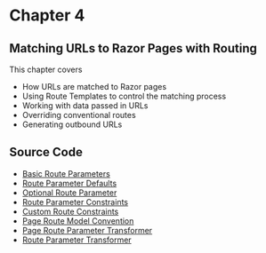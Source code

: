 # Chapter 4
## Matching URLs to Razor Pages with Routing
This chapter covers

-  How URLs are matched to Razor pages
-  Using Route Templates to control the matching process
-  Working with data passed in URLs
-  Overriding conventional routes
-  Generating outbound URLs

## Source Code

- [Basic Route Parameters](https://github.com/mikebrind/Razor-Pages-In-Action/tree/main/Chapter04/RouteParameters1)
- [Route Parameter Defaults](https://github.com/mikebrind/Razor-Pages-In-Action/tree/main/Chapter04/RouteParameters2)
- [Optional Route Parameter](https://github.com/mikebrind/Razor-Pages-In-Action/tree/main/Chapter04/RouteParameters3)
- [Route Parameter Constraints](https://github.com/mikebrind/Razor-Pages-In-Action/tree/main/Chapter04/RouteParameters4)
- [Custom Route Constraints](https://github.com/mikebrind/Razor-Pages-In-Action/tree/main/Chapter04/CustomRouteConstraint)
- [Page Route Model Convention](https://github.com/mikebrind/Razor-Pages-In-Action/tree/main/Chapter04/PageRouteModelConvention)
- [Page Route Parameter Transformer](https://github.com/mikebrind/Razor-Pages-In-Action/tree/main/Chapter04/PageRouteTransformerConvention)
- [Route Parameter Transformer](https://github.com/mikebrind/Razor-Pages-In-Action/tree/main/Chapter04/RouteParameterTransformer)
